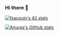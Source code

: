 ### Hi there 👋

[![fsacquin's 42 stats](https://badge42.vercel.app/api/v2/cl1m0mxji008609jo7h5mfe7r/stats?cursusId=21&coalitionId=45)](https://github.com/JaeSeoKim/badge42)

[![Anurag's GitHub stats](https://github-readme-stats.vercel.app/api?username=francoissacquin&count_private=true&show_icons=true&theme=tokyonight)](https://github.com/anuraghazra/github-readme-stats)
